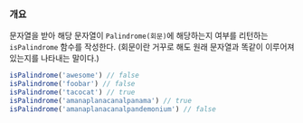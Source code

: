 ### 개요

문자열을 받아 해당 문자열이 `Palindrome(회문)`에 해당하는지 여부를 리턴하는 `isPalindrome` 함수를 작성한다.
(회문이란 거꾸로 해도 원래 문자열과 똑같이 이루어져 있는지를 나타내는 말이다.)

```js
isPalindrome('awesome') // false
isPalindrome('foobar') // false
isPalindrome('tacocat') // true
isPalindrome('amanaplanacanalpanama') // true
isPalindrome('amanaplanacanalpandemonium') // false
```